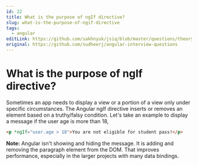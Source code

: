 ```yaml
---
id: 22
title: What is the purpose of ngIf directive?
slug: what-is-the-purpose-of-ngif-directive
tags:
  - angular
editLink: https://github.com/sakhnyuk/jsiq/blob/master/questions/theory/angular/22.md
original: https://github.com/sudheerj/angular-interview-questions
---
```


# What is the purpose of ngIf directive?

Sometimes an app needs to display a view or a portion of a view only under specific circumstances. The Angular ngIf directive inserts or removes an element based on a truthy/falsy condition. Let's take an example to display a message if the user age is more than 18,

```html
<p *ngIf="user.age > 18">You are not eligible for student pass!</p>
```

**Note:** Angular isn't showing and hiding the message. It is adding and removing the paragraph element from the DOM. That improves performance, especially in the larger projects with many data bindings.